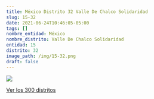 ```yaml
---
title: México Distrito 32 Valle De Chalco Solidaridad
slug: 15-32
date: 2021-06-24T10:46:05-05:00
tags: []
nombre_entidad: México
nombre_distrito: Valle De Chalco Solidaridad
entidad: 15
distrito: 32
image_path: /img/15-32.png
draft: false
---
```


![](/img/15-32.png)

[Ver los 300 distritos](/docs/elecciones-2021)
